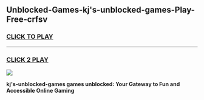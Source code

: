 
## Unblocked-Games-kj's-unblocked-games-Play-Free-crfsv
<h3>
<a href="https://premium76.site?title=kj's-unblocked-games&ref=23A">CLICK TO PLAY</a></h3>
<hr>

<h3>
<a href="https://premium76.site?title=kj's-unblocked-games&ref=23A">CLICK 2 PLAY</a>
  
</h3>

<a href="https://premium76.site?title=kj's-unblocked-games&ref=23A"><img src="https://clearcache.store/games.png"></a>


**kj's-unblocked-games games unblocked: Your Gateway to Fun and Accessible Online Gaming**
